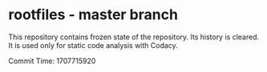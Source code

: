 # rootfiles - master branch

This repository contains frozen state of the repository.
Its history is cleared. It is used only for static code
analysis with Codacy.

Commit Time: 1707715920